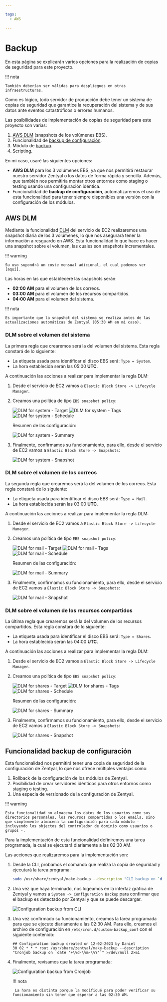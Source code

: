 ```yaml
---

tags:
  - AWS

---
```


# Backup

En esta página se explicarán varios opciones para la realización de copias de seguridad para este proyecto.

!!! nota

    También deberían ser válidas para despliegues en otras infraestructuras.

Como es lógico, todo servidor de producción debe tener un sistema de copias de seguridad que garantice la recuperación del sistema y de sus datos ante eventos catastróficos o errores humanos.

Las posibilidades de implementación de copias de seguridad para este proyecto son varias:

1. [AWS DLM] (snapshots de los volúmenes EBS).
2. Funcionalidad de [backup de configuración].
3. Módulo de [backup].
4. Scripting.

[AWS DLM]: https://docs.aws.amazon.com/es_es/AWSEC2/latest/UserGuide/snapshot-lifecycle.html
[backup de configuración]: https://doc.zentyal.org/es/backup-conf.html
[backup]: https://doc.zentyal.org/es/backup.html

En mi caso, usaré las siguientes opciones:

* **AWS DLM** para los 3 volúmenes EBS, ya que nos permitirá restaurar nuestro servidor Zentyal o los datos de forma rápida y sencilla. Además, que también nos permitiría montar otros entornos como staging o testing usando una configuración idéntica.
* Funcionalidad de **backup de configuración**, automatizaremos el uso de esta funcionalidad para tener siempre disponibles una versión con la configuración de los módulos.

## AWS DLM

Mediante la funcionalidad [DLM] del servicio de EC2 realizaremos una snapshot diaria de los 3 volúmenes, lo que nos asegurará tener la información a resguardo en AWS. Esta funcionalidad lo que hace es hacer una snapshot sobre el volumen, las cuales son snapshots incrementales.

!!! warning

    Su uso supondrá un coste mensual adicional, el cual podemos ver [aquí].

[aquí]: https://aws.amazon.com/es/ebs/pricing/

Las horas en las que estableceré las snapshots serán:

* **02:00 AM** para el volumen de los correos.
* **03:00 AM** para el volumen de los recursos compartidos.
* **04:00 AM** para el volumen del sistema.

!!! nota

    Es importante que la snapshot del sistema se realiza antes de las actualizaciones automáticas de Zentyal (05:30 AM en mi caso).

[DLM]: https://docs.aws.amazon.com/es_es/AWSEC2/latest/UserGuide/snapshot-lifecycle.html

### DLM sobre el volumen del sistema

La primera regla que crearemos será la del volumen del sistema. Esta regla constará de lo siguiente:

* La etiqueta usada para identificar el disco EBS será: `Type = System`.
* La hora establecida serán las 05:00 **UTC**.

A continuación las acciones a realizar para implementar la regla DLM:

1. Desde el servicio de EC2 vamos a `Elastic Block Store -> Lifecycle Manager`.
2. Creamos una política de tipo `EBS snapshot policy`:

    ![DLM for system - Target](assets/aws/backup-dlm-system_target.png "DLM for system - Target")
    ![DLM for system - Tags](assets/aws/backup-dlm-system_tags.png "DLM for system - Tags")
    ![DLM for system - Schedule](assets/aws/backup-dlm-system_schedule.png "DLM for system - Schedule")

    Resumen de las configuración:

    ![DLM for system - Summary](assets/aws/backup-dlm-system_summary.png "DLM for system - Summary")

3. Finalmente, confirmamos su funcionamiento, para ello, desde el servicio de EC2 vamos a `Elastic Block Store -> Snapshots`:

    ![DLM for system - Snapshot](assets/aws/backup-dlm-system_snapshot.png "DLM for system - Snapshot")

### DLM sobre el volumen de los correos

La segunda regla que crearemos será la del volumen de los correos. Esta regla constará de lo siguiente:

* La etiqueta usada para identificar el disco EBS será: `Type = Mail`.
* La hora establecida serán las 03:00 **UTC**.

A continuación las acciones a realizar para implementar la regla DLM:

1. Desde el servicio de EC2 vamos a `Elastic Block Store -> Lifecycle Manager`.
2. Creamos una política de tipo `EBS snapshot policy`:

    ![DLM for mail - Target](assets/aws/backup-dlm-mail_target.png "DLM for mail - Target")
    ![DLM for mail - Tags](assets/aws/backup-dlm-mail_tags.png "DLM for mail - Tags")
    ![DLM for mail - Schedule](assets/aws/backup-dlm-mail_schedule.png "DLM for mail - Schedule")

    Resumen de las configuración:

    ![DLM for mail - Summary](assets/aws/backup-dlm-mail_summary.png "DLM for mail - Summary")

3. Finalmente, confirmamos su funcionamiento, para ello, desde el servicio de EC2 vamos a `Elastic Block Store -> Snapshots`:

    ![DLM for mail - Snapshot](assets/aws/backup-dlm-mail_snapshot.png "DLM for mail - Snapshot")

### DLM sobre el volumen de los recursos compartidos

La última regla que crearemos será la del volumen de los recursos compartidos. Esta regla constará de lo siguiente:

* La etiqueta usada para identificar el disco EBS será: `Type = Shares`.
* La hora establecida serán las 04:00 **UTC**.

A continuación las acciones a realizar para implementar la regla DLM:

1. Desde el servicio de EC2 vamos a `Elastic Block Store -> Lifecycle Manager`.
2. Creamos una política de tipo `EBS snapshot policy`:

    ![DLM for shares - Target](assets/aws/backup-dlm-shares_target.png "DLM for shares - Target")
    ![DLM for shares - Tags](assets/aws/backup-dlm-shares_tags.png "DLM for shares - Tags")
    ![DLM for shares - Schedule](assets/aws/backup-dlm-shares_schedule.png "DLM for shares - Schedule")

    Resumen de las configuración:

    ![DLM for shares - Summary](assets/aws/backup-dlm-shares_summary.png "DLM for shares - Summary")

3. Finalmente, confirmamos su funcionamiento, para ello, desde el servicio de EC2 vamos a `Elastic Block Store -> Snapshots`:

    ![DLM for shares - Snapshot](assets/aws/backup-dlm-shares_snapshot.png "DLM for shares - Snapshot")

## Funcionalidad backup de configuración

Esta funcionalidad nos permitirá tener una copia de seguridad de la configuración de Zentyal, lo que nos ofrece múltiples ventajas como:

1. Rollback de la configuración de los módulos de Zentyal.
2. Posibilidad de crear servidores idénticos para otros entornos como staging o testing.
3. Una especia de versionado de la configuración de Zentyal.

!!! warning

    Esta funcionalidad no almacena los datos de los usuarios como sus directorios personales, los recursos compartidos o los emails, sino que simplemente almacena la configuración para cada módulo - incluyendo los objectos del controlador de dominio como usuarios o grupos -.

Para la implementación de esta funcionalidad definiremos una tarea programada, la cual se ejecutará diariamente a las 02:30 AM.

Las acciones que realizaremos para la implementación son:

1. Desde la CLI, probamos el comando que realiza la copia de seguridad y ejecutará la tarea programa:

    ```sh linenums="1"
    sudo /usr/share/zentyal/make-backup --description "CLI backup on `date '+%d-%m-%Y'`"
    ```

2. Una vez que haya terminado, nos logeamos en la interfaz gráfica de Zentyal y vamos a `System -> Configuration Backup` para confirmar que el backup es detectado por Zentyal y que se puede descargar.

    ![Configuration backup from CLI](assets/zentyal/backup-zentyal_conf.png "Configuration backup from CLI")

3. Una vez confirmado su funcionamiento, creamos la tarea programada para que se ejecute diariamente a las 02:30 AM. Para ello, creamos el archivo de configuración en `/etc/cron.d/custom-backup_conf` con el siguiente contenido:

    ```text linenums="1"
    ## Configuration backup created on 12-02-2023 by Daniel
    30 02 * * * root /usr/share/zentyal/make-backup --description "Cronjob backup on `date '+\%d-\%m-\%Y'`" >/dev/null 2>&1
    ```

4. Finalmente, revisamos que la tarea programada:

    ![Configuration backup from Cronjob](assets/zentyal/backup-zentyal_conf-cronjob.png "Configuration backup from Cronjob")

    !!! nota

        La hora es distinta porque la modifiqué para poder verificar su funcionamiento sin tener que esperar a las 02:30 AM.
